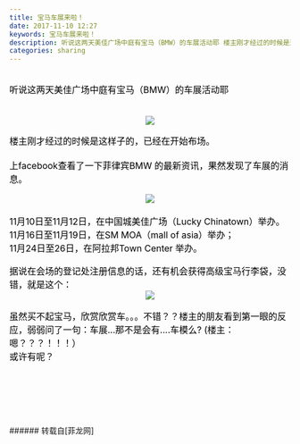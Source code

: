 ```yaml
---
title: 宝马车展来啦！
date: 2017-11-10 12:27
keywords: 宝马车展来啦！
description: 听说这两天美佳广场中庭有宝马（BMW）的车展活动耶 楼主刚才经过的时候是这样子的，已经在开始布场。上facebook查看了一下菲律宾BMW 的最新资讯，果然发现了车展的消息。11月10日至11月12日，在中国城美佳广场（Lucky Chinatown）举办。11月16日至11月19日，在SM MOA（mall of asia）举办；11月24日至26日，在阿拉邦Town Center 举办。据说在会场的登记处注册信息的话，还有机会获得高级宝马行李袋，没错，就是这个：虽然买不起宝马，欣赏欣赏车。。。不错？？楼主的朋友看到第一眼的反应，弱弱问了一句：车展...那不是会有....车模么? (楼主：嗯？？？！！！）或许有呢？
categories: sharing
---
```

<td class="t_f" id="postmessage_971755">

<font size="3"><font color="#000000"><br/>
听说这两天美佳广场中庭有宝马（BMW）的车展活动耶<br/>
<br/>
</font><div align="center"><font color="#000000">

<img aid="672835" data-cf-modified-d2474b5230e0e2d1c329521a-="" file="data/attachment/forum/201711/10/115248t3du7c50ywd9o7y6.jpg.thumb.jpg" id="aimg_672835" inpost="1" onclick="" onmouseover="" src="http://www.flw.ph/data/attachment/forum/201711/10/115248t3du7c50ywd9o7y6.jpg" style="cursor:pointer" zoomfile="data/attachment/forum/201711/10/115248t3du7c50ywd9o7y6.jpg"/>


</font></div><font color="#000000"> 楼主刚才经过的时候是这样子的，已经在开始布场。<br/>
<br/>
上facebook查看了一下菲律宾BMW 的最新资讯，果然发现了车展的消息。<br/>
<div align="center">

<img aid="672870" data-cf-modified-d2474b5230e0e2d1c329521a-="" file="data/attachment/forum/201711/10/122727u72nczb37c3n7ob7.jpg.thumb.jpg" id="aimg_672870" inpost="1" onclick="" onmouseover="" src="http://www.flw.ph/data/attachment/forum/201711/10/122727u72nczb37c3n7ob7.jpg" style="cursor:pointer" zoomfile="data/attachment/forum/201711/10/122727u72nczb37c3n7ob7.jpg"/>


</div><br/>
</font></font><font size="3"><font color="#000000">11月10日至11月12日，在中国城美佳广场（Lucky Chinatown）举办。<br/>
11月16日至11月19日，在SM MOA（mall of asia）举办；<br/>
11月24日至26日，在阿拉邦Town Center 举办。</font></font><font size="3"><font color="#000000"><br/>
</font></font><br/>
<font size="3"><font color="#000000">据说在会场的登记处注册信息的话，还有机会获得高级宝马行李袋，没错，就是这个：</font></font><br/>
<div align="center">

<img aid="672871" data-cf-modified-d2474b5230e0e2d1c329521a-="" file="data/attachment/forum/201711/10/122730udg1fojy9w7ibi9m.jpg.thumb.jpg" id="aimg_672871" inpost="1" onclick="" onmouseover="" src="http://www.flw.ph/data/attachment/forum/201711/10/122730udg1fojy9w7ibi9m.jpg" style="cursor:pointer" zoomfile="data/attachment/forum/201711/10/122730udg1fojy9w7ibi9m.jpg"/>


</div><br/>
<font size="3"><font color="#000000">虽然买不起宝马，欣赏欣赏车。。。不错？？楼主的朋友看到第一眼的反应，弱弱问了一句：车展...那不是会有....车模么? (楼主：嗯？？？！！！）</font></font><br/>
<font size="3"><font color="#000000">或许有呢？</font></font><br/>
<font size="3"><font color="#000000"><br/>
</font></font><br/>
<font size="3"><font color="#000000"><br/>
</font><br/>
</font><br/>
<br/>
</td>
###### 转载自[菲龙网]